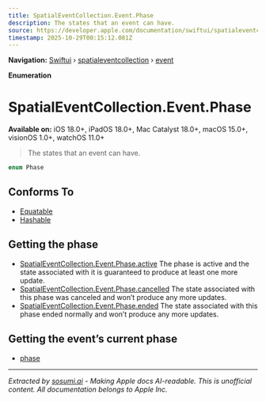 ```yaml
---
title: SpatialEventCollection.Event.Phase
description: The states that an event can have.
source: https://developer.apple.com/documentation/swiftui/spatialeventcollection/event/phase-swift.enum
timestamp: 2025-10-29T00:15:12.081Z
---
```


**Navigation:** [Swiftui](/documentation/swiftui) › [spatialeventcollection](/documentation/swiftui/spatialeventcollection) › [event](/documentation/swiftui/spatialeventcollection/event)

**Enumeration**

# SpatialEventCollection.Event.Phase

**Available on:** iOS 18.0+, iPadOS 18.0+, Mac Catalyst 18.0+, macOS 15.0+, visionOS 1.0+, watchOS 11.0+

> The states that an event can have.

```swift
enum Phase
```

## Conforms To

- [Equatable](/documentation/Swift/Equatable)
- [Hashable](/documentation/Swift/Hashable)

## Getting the phase

- [SpatialEventCollection.Event.Phase.active](/documentation/swiftui/spatialeventcollection/event/phase-swift.enum/active) The phase is active and the state associated with it is guaranteed to produce at least one more update.
- [SpatialEventCollection.Event.Phase.cancelled](/documentation/swiftui/spatialeventcollection/event/phase-swift.enum/cancelled) The state associated with this phase was canceled and won’t produce any more updates.
- [SpatialEventCollection.Event.Phase.ended](/documentation/swiftui/spatialeventcollection/event/phase-swift.enum/ended) The state associated with this phase ended normally and won’t produce any more updates.

## Getting the event’s current phase

- [phase](/documentation/swiftui/spatialeventcollection/event/phase-swift.property)

---

*Extracted by [sosumi.ai](https://sosumi.ai) - Making Apple docs AI-readable.*
*This is unofficial content. All documentation belongs to Apple Inc.*
